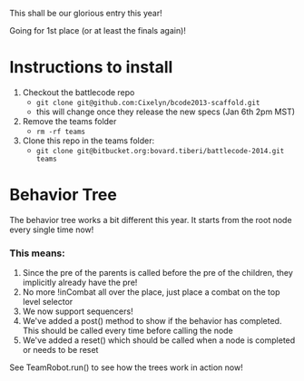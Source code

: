 This shall be our glorious entry this year!

Going for 1st place (or at least the finals again)!

# Instructions to install

1. Checkout the battlecode repo
    * ```git clone git@github.com:Cixelyn/bcode2013-scaffold.git```
    * this will change once they release the new specs (Jan 6th 2pm MST)
2. Remove the teams folder
    * ```rm -rf teams```
3. Clone this repo in the teams folder:
    * ```git clone git@bitbucket.org:bovard.tiberi/battlecode-2014.git teams```


# Behavior Tree

The behavior tree works a bit different this year. It starts from the root node every single time now!

### This means:
1. Since the pre of the parents is called before the pre of the children, they implicitly already have the pre!
2. No more !inCombat all over the place, just place a combat on the top level selector
3. We now support sequencers!
4. We've added a post() method to show if the behavior has completed. This should be called every time before calling the node
5. We've added a reset() which should be called when a node is completed or needs to be reset

See TeamRobot.run() to see how the trees work in action now!

